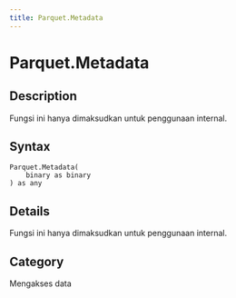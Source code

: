 ```yaml
---
title: Parquet.Metadata
---
```


# Parquet.Metadata


## Description

Fungsi ini hanya dimaksudkan untuk penggunaan internal.


## Syntax

```powerquery
Parquet.Metadata(
    binary as binary
) as any
```


## Details

Fungsi ini hanya dimaksudkan untuk penggunaan internal.



## Category
Mengakses data
